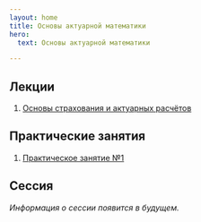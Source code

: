 ```yaml
---
layout: home
title: Основы актуарной математики
hero:
  text: Основы актуарной математики

---
```


## Лекции

1. [Основы страхования и актуарных расчётов](./2025/lectures/01/)

## Практические занятия

1. [Практическое занятие №1](./2025/practice/01/)

## Сессия

*Информация о сессии появится в будущем.*
